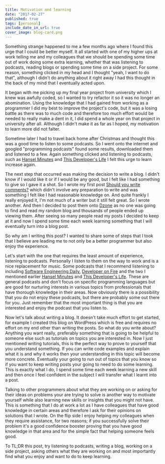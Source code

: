 ```yaml
---
title: Motivation and learning
date: "2017-02-27"
published: true
tags: [personal]
include_date_in_url: true
cover_image: blog-card.png
---
```


Something strange happened to me a few months ago where I found this urge that I could be better myself. It all started with one of my higher ups at work telling me and my colleagues that we should be spending some time out of work doing some extra learning, whether that was listening to podcasts, reading blogs or spending some time on a side project. For some reason, something clicked in my head and I thought "yeah, I want to do that", although I didn't do anything about it right away I had this thought in the back of my mind that I eventually acted upon.

It began with me picking up my final year project from university which I knew was awfully coded, so I wanted to try refactor it so it was no longer an abomination. Using the knowledge that I had gained from working as a programmer I did my best to improve the project's code, but it was a losing battle as there was to much code and therefore too much effort would be needed to really make a dent in it, I did spend a whole year on that project in university after all. Although I didn't make it as far as I hoped, my motivation to learn more did not falter.

Sometime later I had to travel back home after Christmas and thought this was a good time to listen to some podcasts. So I went onto the internet and googled "programming podcasts" found some results, downloaded them and listened to a few. Again something clicked and listening to podcasts, such as [Hansel Minutes](http://hanselminutes.com/) and [This Developer's Life](http://thisdeveloperslife.com/) I felt this urge to learn increase again.

The next step that occurred was making the decision to write a blog. I didn't know if I would like it or if I would be any good, but I felt like I had something to give so I gave it a shot. So I wrote my first post [Should you write comments?](https://lankydan.dev/2017/01/07/should-you-write-comments/) which didn't involve any preparation to write and was something I felt like I had reasonable knowledge on. And quite frankly I really enjoyed it, I'm not much of a writer but it still felt great. So I wrote another. And then I decided to post them onto [Dzone](https://dzone.com/) as no one was going to find and read my random blog and thousands of people ended up viewing them. After seeing so many people read my posts I decided to keep at it and now I spend some time each week learning something that I will eventually turn into a blog post.

So why am I writing this post? I wanted to share some of steps that I took that I believe are leading me to not only be a better programmer but also enjoy the experience.

Let's start with the one that requires the least amount of experience, listening to podcasts. Personally I listen to them on the way to work and is a nice replacement for music. Some podcasts that I recommend listening to including [Software Engineering Daily](https://softwareengineeringdaily.com/), [Developer on Fire](http://developeronfire.com/) and the two I mentioned earlier [Hansel Minutes](http://hanselminutes.com/) and [This Developer's Life](http://thisdeveloperslife.com/). These are general podcasts and don't focus on specific programming languages but are good for nurturing interests in various topics from professionals that have thorough knowledge in their areas. Now obviously there is a possibility that you do not enjoy these podcasts, but there are probably some out there for you. Just remember that the most important thing is that you are interested and enjoy the podcast that you listen to.

Now let's talk about writing a blog. It doesn't take much effort to get started, for example I created this blog on WordPress which is free and requires no effort on my end other than writing the posts. So what do you write about? Anything you want really, preferably something that is going to be helpful to someone else such as tutorials on topics you are interested in. Now I just mentioned writing tutorials, this is the perfect way to prove to yourself that you understand something. If you can write code examples and explain what it is and why it works then your understanding in this topic will become more concrete. Eventually your going to run out of topics that you know so if you want to keep writing posts your going to need to do some learning. This is exactly what I do, I spend some time each week learning a new skill and then once I feel confident in the subject I will transfer what I learnt into a post.

Talking to other programmers about what they are working on or asking for their ideas on problems your are trying to solve is another way to motivate yourself while also learning new skills or insights that you might not have. This is something that I do at work a lot as I have colleagues that have good knowledge in certain areas and therefore I ask for their opinions on solutions that I wrote. On the flip side I enjoy helping my colleagues when they require assistance, for two reasons; if you successfully solve their problem it's a good confidence booster proving that you have good knowledge in that area and for the simple fact that helping someone feels good.

To TL;DR this post, try listening to podcasts, writing a blog, working on a side project, asking others what they are working on and most importantly find what you enjoy and want to do to keep learning.
